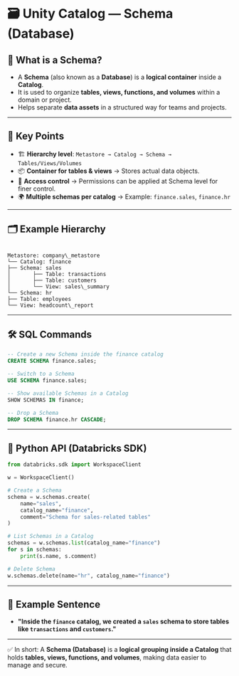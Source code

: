# 🗃️ Unity Catalog — **Schema (Database)**

## 🔹 What is a Schema?
- A **Schema** (also known as a **Database**) is a **logical container** inside a **Catalog**.  
- It is used to organize **tables, views, functions, and volumes** within a domain or project.  
- Helps separate **data assets** in a structured way for teams and projects.  

---

## 📌 Key Points
- 🏗️ **Hierarchy level**: `Metastore → Catalog → Schema → Tables/Views/Volumes`  
- 📦 **Container for tables & views** → Stores actual data objects.  
- 🔐 **Access control** → Permissions can be applied at Schema level for finer control.  
- 🌍 **Multiple schemas per catalog** → Example: `finance.sales`, `finance.hr`  

---

## 🗂️ Example Hierarchy
```

Metastore: company\_metastore
└── Catalog: finance
├── Schema: sales
│       ├── Table: transactions
│       ├── Table: customers
│       └── View: sales\_summary
└── Schema: hr
├── Table: employees
└── View: headcount\_report

````

---

## 🛠️ SQL Commands

```sql
-- Create a new Schema inside the finance catalog
CREATE SCHEMA finance.sales;

-- Switch to a Schema
USE SCHEMA finance.sales;

-- Show available Schemas in a Catalog
SHOW SCHEMAS IN finance;

-- Drop a Schema
DROP SCHEMA finance.hr CASCADE;
````

---

## 🐍 Python API (Databricks SDK)

```python
from databricks.sdk import WorkspaceClient

w = WorkspaceClient()

# Create a Schema
schema = w.schemas.create(
    name="sales",
    catalog_name="finance",
    comment="Schema for sales-related tables"
)

# List Schemas in a Catalog
schemas = w.schemas.list(catalog_name="finance")
for s in schemas:
    print(s.name, s.comment)

# Delete Schema
w.schemas.delete(name="hr", catalog_name="finance")
```

---

## 🎯 Example Sentence

* **"Inside the `finance` catalog, we created a `sales` schema to store tables like `transactions` and `customers`."**

---

✅ In short: A **Schema (Database)** is a **logical grouping inside a Catalog** that holds **tables, views, functions, and volumes**, making data easier to manage and secure.
